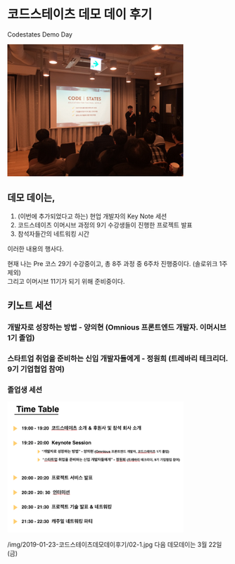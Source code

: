 # 코드스테이츠 데모 데이 후기
Codestates Demo Day  

<img src="../img/2019-01-23-코드스테이츠데모데이후기/01_intro.jpg" width="400px" alt="image: intro">

## 데모 데이는,
1. (이번에 추가되었다고 하는) 현업 개발자의 Key Note 세션
2. 코드스테이츠 이머시브 과정의 9기 수강생들이 진행한 프로젝트 발표
3. 참석자들간의 네트워킹 시간

이러한 내용의 행사다.  
  
현재 나는 Pre 코스 29기 수강중이고, 총 8주 과정 중 6주차 진행중이다. (솔로위크 1주 제외)  
그리고 이머시브 11기가 되기 위해 준비중이다.

## 키노트 세션
### 개발자로 성장하는 방법 - 양의현 (Omnious 프론트엔드 개발자. 이머시브 1기 졸업)  

### 스타트업 취업을 준비하는 신입 개발자들에게 - 정원희 (트레바리 테크리더. 9기 기업협업 참여)  


### 졸업생 세션


<img src="../img/2019-01-23-코드스테이츠데모데이후기/timetable.png" width="400px" alt="image: time table">


/img/2019-01-23-코드스테이츠데모데이후기/02-1.jpg
다음 데모데이는 3월 22일 (금)